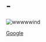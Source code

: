 # -


![wwwwwind](https://user-images.githubusercontent.com/105259175/167648992-21f48ede-ac26-4e5f-97e6-0c3f8c0a7aa7.jpg)


[Google](https://google.com, "google link")
